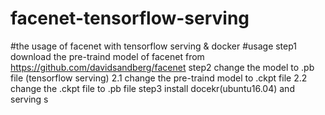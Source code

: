 # facenet-tensorflow-serving
#the usage of facenet with tensorflow serving & docker
#usage
step1
download the pre-traind model of facenet from https://github.com/davidsandberg/facenet
step2
change the model to .pb file (tensorflow serving)
  2.1
  change the pre-traind model to .ckpt file 
  2.2
  change the .ckpt file to .pb file
step3
install docekr(ubuntu16.04) and serving
s
